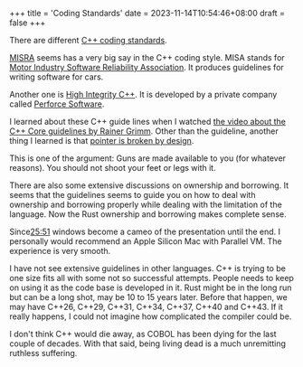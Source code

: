 +++
title = 'Coding Standards'
date = 2023-11-14T10:54:46+08:00
draft = false
+++

There are different [C++ coding standards](https://www.perforce.com/blog/qac/misra-cpp-2023-intro).

[MISRA](https://misra.org.uk/) seems has a very big say in the C++ coding style. MISA stands for [Motor Industry Software Reliability Association](https://en.wikipedia.org/wiki/Motor_Industry_Software_Reliability_Association). It produces guidelines for writing software for cars. 

Another one is [High Integrity C++](https://en.wikipedia.org/wiki/High_Integrity_C%2B%2B). It is developed by a private company called [Perforce Software](https://en.wikipedia.org/wiki/Perforce).

I learned about these C++ guide lines when I watched [the video about the C++ Core guidelines by Rainer Grimm](https://www.youtube.com/watch?v=UONLB7wBVSc). Other than the guideline, another thing I learned is that [pointer is broken by design](https://www.youtube.com/watch?v=UONLB7wBVSc&t=704s).

This is one of the argument: Guns are made available to you (for whatever reasons). You should not shoot your feet or legs with it.

There are also some extensive discussions on ownership and borrowing. It seems that the guidelines seems to guide you on how to deal with ownership and borrowing properly while dealing with the limitation of the language. Now the Rust ownership and borrowing makes complete sense. 

Since[25:51](https://www.youtube.com/watch?v=UONLB7wBVSc&t=1551s) windows become a cameo of the presentation until the end. I personally would recommend an Apple Silicon Mac with Parallel VM. The experience is very smooth.

I have not see extensive guidelines in other languages. C++ is trying to be one size fits all with some not so successful attempts. People needs to keep on using it as the code base is developed in it. Rust might be in the long run but can be a long shot, may be 10 to 15 years later. Before that happen, we may have C++26, C++29, C++31, C++34, C++37, C++40 and C++43. If it really happens, I could not imagine how complicated the compiler could be. 

I don't think C++ would die away, as COBOL has been dying for the last couple of decades. With that said, being living dead is a much unremitting ruthless suffering.
